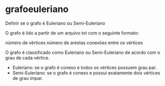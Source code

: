 # grafoeuleriano
Definir se o grafo é Euleriano ou Semi-Euleriano

O grafo é lido a partir de um arquivo txt com o seguinte formato:

número de vértices número de arestas
conexões entre os vértices

O grafo é classificado como Euleriano ou Semi-Euleriano de acordo com o grau de cada vértice.

- Euleriano: se o grafo é conexo e todos os vértices possuem grau par.
- Semi-Euleriano: se o grafo é conexo e possui exatamente dois vértices de grau ímpar.

